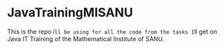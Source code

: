 # JavaTrainingMISANU

This is the repo i`ll be using for all the code from the tasks I`ll get on Java IT Training of the Mathematical Institute of SANU. 

